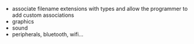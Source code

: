 * associate filename extensions with types and allow the programmer to add custom associations
* graphics
* sound
* peripherals, bluetooth, wifi...
